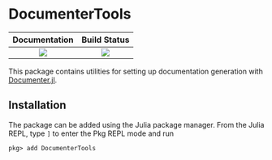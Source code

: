 # DocumenterTools

| **Documentation**                       | **Build Status**                |
|:---------------------------------------:|:-------------------------------:|
| [![][docs-stable-img]][docs-stable-url] | [![][codecov-img]][codecov-url] |

This package contains utilities for setting up documentation generation with
[Documenter.jl][documenter].

## Installation

The package can be added using the Julia package manager. From the Julia REPL, type `]` to
enter the Pkg REPL mode and run

```
pkg> add DocumenterTools
```

[documenter]: https://github.com/JuliaDocs/Documenter.jl

[docs-stable-img]: https://img.shields.io/badge/docs-stable-blue.svg
[docs-stable-url]: https://documenter.juliadocs.org/stable/lib/internals/documentertools/

[travis-img]: https://travis-ci.org/JuliaDocs/DocumenterTools.jl.svg?branch=master
[travis-url]: https://travis-ci.org/JuliaDocs/DocumenterTools.jl

[appveyor-img]: https://ci.appveyor.com/api/projects/status/xx7nimfpnl1r4gx0?svg=true
[appveyor-url]: https://ci.appveyor.com/project/JuliaDocs/documentertools-jl

[codecov-img]: https://codecov.io/gh/JuliaDocs/DocumenterTools.jl/branch/master/graph/badge.svg
[codecov-url]: https://codecov.io/gh/JuliaDocs/DocumenterTools.jl
